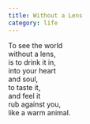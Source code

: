 ```yaml
---
title: Without a Lens
category: life
---
```

To see the world   
without a lens,   
is to drink it in,  
into your heart   
and soul,  
to taste it,  
and feel it   
rub against you,  
like a warm animal.
